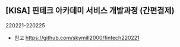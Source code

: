 ## [KISA] 핀테크 아카데미 서비스 개발과정 (간편결제)

220221-220225
* 참고 https://github.com/skymill2000/fintech220221
